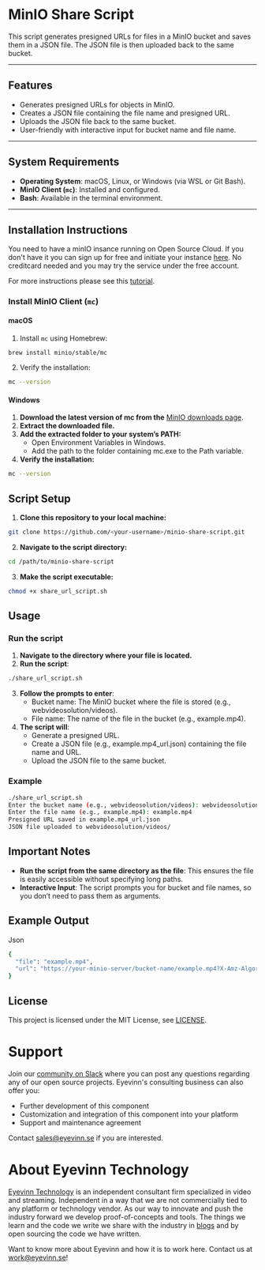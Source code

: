 # MinIO Share Script

This script generates presigned URLs for files in a MinIO bucket and saves them in a JSON file. The JSON file is then uploaded back to the same bucket.

---

## Features

- Generates presigned URLs for objects in MinIO.
- Creates a JSON file containing the file name and presigned URL.
- Uploads the JSON file back to the same bucket.
- User-friendly with interactive input for bucket name and file name.

---

## System Requirements

- **Operating System**: macOS, Linux, or Windows (via WSL or Git Bash).
- **MinIO Client (`mc`)**: Installed and configured.
- **Bash**: Available in the terminal environment.

---

## Installation Instructions

You need to have a minIO insance running on Open Source Cloud. If you don't have it you can sign up for free and initiate your instance [here](www.osaas.io). No creditcard needed and you may try the service under the free account. 

For more instructions please see this [tutorial](https://docs.osaas.io/osaas.wiki/Service%3A-MinIO.html).

### Install MinIO Client (`mc`)

#### macOS
1. Install `mc` using Homebrew:
  ```bash
  brew install minio/stable/mc
  ```

2. Verify the installation:
  ```bash
  mc --version
  ```

#### Windows
1.	**Download the latest version of mc from the** [MinIO downloads page](https://min.io/docs/minio/windows/index.html).
2.	**Extract the downloaded file.**
3.	**Add the extracted folder to your system’s PATH:**
	- Open Environment Variables in Windows.
	- Add the path to the folder containing mc.exe to the Path variable.
4.	**Verify the installation:**
  ```bash
  mc --version
  ```

## Script Setup
1. **Clone this repository to your local machine:**
  ```bash
  git clone https://github.com/<your-username>/minio-share-script.git
  ```
2. **Navigate to the script directory:**
  ```bash
  cd /path/to/minio-share-script
  ```
3. **Make the script executable:**
  ```bash
  chmod +x share_url_script.sh
  ```

## Usage

### Run the script
1.	**Navigate to the directory where your file is located.**
2.	**Run the script**:
  ```bash
  ./share_url_script.sh
  ```

3.	**Follow the prompts to enter**:
	- Bucket name: The MinIO bucket where the file is stored (e.g., webvideosolution/videos).
	- File name: The name of the file in the bucket (e.g., example.mp4).
4.	**The script will**:
	- Generate a presigned URL.
	- Create a JSON file (e.g., example.mp4_url.json) containing the file name and URL.
	- Upload the JSON file to the same bucket.

### Example
```bash
./share_url_script.sh
Enter the bucket name (e.g., webvideosolution/videos): webvideosolution/videos
Enter the file name (e.g., example.mp4): example.mp4
Presigned URL saved in example.mp4_url.json
JSON file uploaded to webvideosolution/videos/
```
## Important Notes

- **Run the script from the same directory as the file**: This ensures the file is easily accessible without specifying long paths.
- **Interactive Input**: The script prompts you for bucket and file names, so you don’t need to pass them as arguments.

## Example Output
Json
```bash
{
  "file": "example.mp4",
  "url": "https://your-minio-server/bucket-name/example.mp4?X-Amz-Algorithm=AWS4-HMAC-SHA256&..."
}
```
## License

This project is licensed under the MIT License, see [LICENSE](LICENSE).

# Support

Join our [community on Slack](http://slack.streamingtech.se) where you can post any questions regarding any of our open source projects. Eyevinn's consulting business can also offer you:

- Further development of this component
- Customization and integration of this component into your platform
- Support and maintenance agreement

Contact [sales@eyevinn.se](mailto:sales@eyevinn.se) if you are interested.

# About Eyevinn Technology

[Eyevinn Technology](https://www.eyevinntechnology.se) is an independent consultant firm specialized in video and streaming. Independent in a way that we are not commercially tied to any platform or technology vendor. As our way to innovate and push the industry forward we develop proof-of-concepts and tools. The things we learn and the code we write we share with the industry in [blogs](https://dev.to/video) and by open sourcing the code we have written.

Want to know more about Eyevinn and how it is to work here. Contact us at work@eyevinn.se!